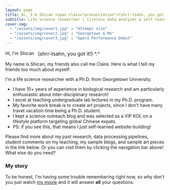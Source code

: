 ```yaml
---
layout: page
title: Hi, I'm Shican <span class="pronunciation">(shrr-tsahn, you got it!) ^.^</span>
subtitle: Life science researcher | tireless data analyzer & self-learner | excellent lecturer | open to hire
cover-img: 
  - "/assets/img/cover1.jpg" : "Attempt size"
  - "/assets/img/cover2.jpg" : "Georgetown & Me"
  - "/assets/img/cover3.jpg" : "Opera Performance Debut"
---
```


<style>
  .main-title {
    margin-top: 1rem; /* Adjust the margin as needed */
  }
  .pronunciation {
    font-size: 1rem; /* Smaller font size for pronunciation */
    display: inline-block;
    margin-left: 0.5rem; /* Space between title and pronunciation */
    vertical-align: top; /* Align pronunciation with the title */
  }
</style>

<!-- Adjust the title HTML to include the class for main-title -->
<div class="main-title">
  Hi, I'm Shican <span class="pronunciation">(shrr-tsahn, you got it!) ^.^</span>
</div>

My name is Shican, my friends also call me Claire. Here is what I tell my friends too much about myself:

I'm a life science researcher with a Ph.D. from Georgetown University. 

- I have 10+ years of experience in biological research and am particularly enthusiastic about inter-disciplinary research!
- I excel at teaching undergraduate lab lectures in my Ph.D. program.
- My favorite work break is to create art projects, since I don't have many travel vacation time being a Ph.D. student.
- I kept a science outreach blog and was selected as a VIP KOL on a lifestyle platform targeting global Chinese expats.
- PS: if you see this, that means I just self-learned website-building! 

Please find more about my past research, data processing pipelines, student comments on my teaching, my sample blogs, and sample art pieces in the link below. Or you can visit them by clicking the navigation bar above! What else do you need?


### My story

To be honest, I'm having some trouble remembering right now, so why don't you just watch [my movie](https://en.wikipedia.org/wiki/The_Princess_Bride_%28film%29) and it will answer **all** your questions.

